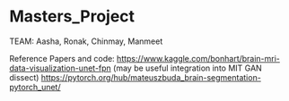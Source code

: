 # Masters_Project
TEAM: Aasha, Ronak, Chinmay, Manmeet


Reference Papers and code:
https://www.kaggle.com/bonhart/brain-mri-data-visualization-unet-fpn (may be useful integration into MIT GAN dissect)
https://pytorch.org/hub/mateuszbuda_brain-segmentation-pytorch_unet/
